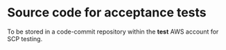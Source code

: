 # Source code for acceptance tests

To be stored in a code-commit repository within the **test** AWS account for SCP testing.

